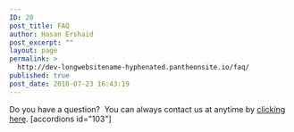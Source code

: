 ```yaml
---
ID: 20
post_title: FAQ
author: Hasan Ershaid
post_excerpt: ""
layout: page
permalink: >
  http://dev-longwebsitename-hyphenated.pantheonsite.io/faq/
published: true
post_date: 2018-07-23 16:43:19
---
```

Do you have a question?  You can always contact us at anytime by <a href="http://dev-longwebsitename-hyphenated.pantheonsite.io/contact-us/">clicking here</a>.
[accordions id="103"]